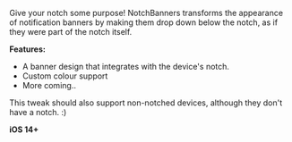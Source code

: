 Give your notch some purpose! NotchBanners transforms the appearance of notification banners by making them drop down below the notch, as if they were part of the notch itself.  

**Features:**

*   A banner design that integrates with the device's notch.
*   Custom colour support
*   More coming..

This tweak should also support non-notched devices, although they don't have a notch. :)  

**iOS 14+**
